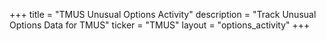 +++
title = "TMUS Unusual Options Activity"
description = "Track Unusual Options Data for TMUS"
ticker = "TMUS"
layout = "options_activity"
+++

